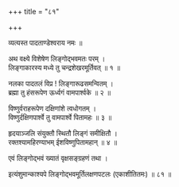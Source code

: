 +++
title = "८१"

+++
  
  
  
  
व्यत्यस्त पादताण्डेश्वराय नमः ॥  
  
अथ वक्ष्ये विशेषेण लिङ्गोद्भवमतः परम् ।  
लिङ्गाकारस्य मध्ये तु चन्द्रशेखरमूर्तिवत् ॥ १ ॥  
  
नलका पादतलं विप्र ! लिङ्गारूढसमन्वितम् ।  
ब्रह्मा तु हंसरूपेण ऊर्ध्वगं वामपार्श्वके ॥ २ ॥  
  
विष्णुर्वराहरूपेण दक्षिणांशे त्वधोगतम् ।  
विष्णुर्दक्षिणपार्श्वे तु वामपार्श्वे पितामहः ॥ ३ ॥  
  
हृदयाञ्जलि संयुक्तौ स्थितौ लिङ्गं समीक्षितौ ।  
रक्तश्यामहिरण्याभम् ईशविष्णुपितामहान् ॥ ४ ॥  
  
एवं लिङ्गोद्भवं ख्यातं वृक्षसङ्ग्रहणं तथा ।  
  
  
इत्यंशुमान्काश्यपे लिङ्गोद्भवमूर्तिलक्षणपटलः (एकाशीतितमः) ॥ ८१ ॥  